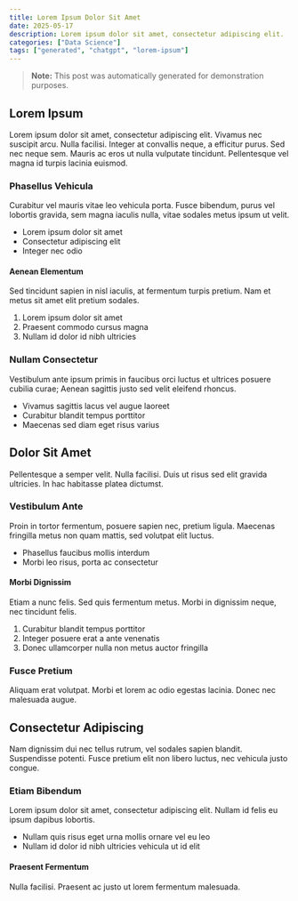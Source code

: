 ```yaml
---
title: Lorem Ipsum Dolor Sit Amet
date: 2025-05-17
description: Lorem ipsum dolor sit amet, consectetur adipiscing elit.
categories: ["Data Science"]
tags: ["generated", "chatgpt", "lorem-ipsum"]
---
```


> **Note:** This post was automatically generated for demonstration purposes.

## Lorem Ipsum

Lorem ipsum dolor sit amet, consectetur adipiscing elit. Vivamus nec suscipit arcu. Nulla facilisi. Integer at convallis neque, a efficitur purus. Sed nec neque sem. Mauris ac eros ut nulla vulputate tincidunt. Pellentesque vel magna id turpis lacinia euismod.

### Phasellus Vehicula

Curabitur vel mauris vitae leo vehicula porta. Fusce bibendum, purus vel lobortis gravida, sem magna iaculis nulla, vitae sodales metus ipsum ut velit.

- Lorem ipsum dolor sit amet
- Consectetur adipiscing elit
- Integer nec odio

#### Aenean Elementum

Sed tincidunt sapien in nisl iaculis, at fermentum turpis pretium. Nam et metus sit amet elit pretium sodales.

1. Lorem ipsum dolor sit amet
2. Praesent commodo cursus magna
3. Nullam id dolor id nibh ultricies

### Nullam Consectetur

Vestibulum ante ipsum primis in faucibus orci luctus et ultrices posuere cubilia curae; Aenean sagittis justo sed velit eleifend rhoncus.

- Vivamus sagittis lacus vel augue laoreet
- Curabitur blandit tempus porttitor
- Maecenas sed diam eget risus varius

## Dolor Sit Amet

Pellentesque a semper velit. Nulla facilisi. Duis ut risus sed elit gravida ultricies. In hac habitasse platea dictumst.

### Vestibulum Ante

Proin in tortor fermentum, posuere sapien nec, pretium ligula. Maecenas fringilla metus non quam mattis, sed volutpat elit luctus.

- Phasellus faucibus mollis interdum
- Morbi leo risus, porta ac consectetur

#### Morbi Dignissim

Etiam a nunc felis. Sed quis fermentum metus. Morbi in dignissim neque, nec tincidunt felis.

1. Curabitur blandit tempus porttitor
2. Integer posuere erat a ante venenatis
3. Donec ullamcorper nulla non metus auctor fringilla

### Fusce Pretium

Aliquam erat volutpat. Morbi et lorem ac odio egestas lacinia. Donec nec malesuada augue.

## Consectetur Adipiscing

Nam dignissim dui nec tellus rutrum, vel sodales sapien blandit. Suspendisse potenti. Fusce pretium elit non libero luctus, nec vehicula justo congue.

### Etiam Bibendum

Lorem ipsum dolor sit amet, consectetur adipiscing elit. Nullam id felis eu ipsum dapibus lobortis.

- Nullam quis risus eget urna mollis ornare vel eu leo
- Nullam id dolor id nibh ultricies vehicula ut id elit

#### Praesent Fermentum

Nulla facilisi. Praesent ac justo ut lorem fermentum malesuada.
